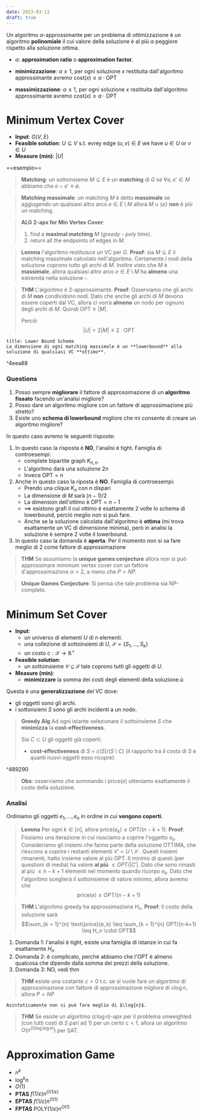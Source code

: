 ```yaml
---
date: 2023-03-13
draft: true
---
```


Un algoritmo $\alpha$-approssimante per un problema di ottimizzazione è un algoritmo **polinomiale** il cui valore della soluzione è al più $\alpha$ peggiore rispetto alla soluzione ottima.

- $\alpha$: **approximation ratio** o **approximation factor**.

- **minimizzazione**: $\alpha \geq 1$, per ogni soluzione $x$ restituita dall'algoritmo approssimante avremo $\text{cost}(x) \leq \alpha \cdot \text{OPT}$
- **massimizzazione**: $\alpha \leq 1$, per ogni soluzione $x$ restituita dall'algoritmo approssimante avremo $\text{cost}(x) \geq \alpha \cdot \text{OPT}$

# Minimum Vertex Cover
- **Input**: $G(V,E)$
- **Feasible solution**: $U \subseteq V$ s.t. evrey edge $(u,v) \in E$ we have $u \in U$ or $v \in U$
- **Measure (min)**: $\vert U \vert$

==esempio==

> **Matching**: un sottoinsieme $M \subseteq E$ è un **matching** di $G$ se $\forall e, e' \in M$ abbiamo che $e \cap e' \equiv \emptyset$.

> **Matching massimale**: un matching $M$ è detto **massimale** se aggiugendo un qualsiasi altro arco $e \in E \setminus M$ allora $M \cup \lbrace e \rbrace$ **non** è più un matching.

> **ALG 2-apx for Min Vertex Cover**:
> 1. find a **maximal matching** $M$ (*greedy* - *poly time*).
> 2. return all the endpoints of edges in $M$.

> **Lemma** l'algoritmo restituisce un VC per $G$.
> **Proof**:
> sia $M \subseteq E$ il matching massimale calcolato nell'algoritmo.
> Certamente i nodi della soluzione coprono tutto gli archi di $M$.
> Inoltre visto che $M$ è **massimale**, allora qualsiasi altro arco $e \in E \setminus M$ ha **almeno** una estremità nella soluzione $\square$.

> **THM**
> L'algoritmo è 2-approssimante.
> **Proof**:
> Osserviamo che gli archi di $M$ **non** condividono nodi. Dato che anche gli archi di $M$ devono essere coperti dal VC, allora ci vorrà **almeno** un nodo per ognuno degli archi di $M$. Quindi $\text{OPT} \geq \vert M \vert$.
> 
> Perciò $$\vert U \vert = 2 \vert M \vert \leq 2 \cdot \text{OPT}$$

```ad-note
title: Lower Bound Schema
La dimensione di ogni matching massimale è un **lowerbound** alla soluzione di qualsiasi VC **ottimo**.
```

^4eea88


### Questions
1. Posso sempre **migliorare** il fattore di approssimazione di un **algoritmo fissato** facendo un'analisi migliore?
2. Posso dare un algoritmo migliore con un fattore di approssimazione più stretto?
3. Esiste uno **schema di lowerbound** migliore che mi consente di creare un algoritmo migliore?

In questo caso avremo le seguenti risposte:
1. In questo caso la risposta è **NO**, l'analisi è tight. Famiglia di controesempi:
	- complete bipartite graph $K_{n,n}$
	- L'algoritmo darà una soluzione $2n$
	- Invece $\text{OPT} = n$
2. Anche in questo caso la riposta è **NO**. Famiglia di controesempi:
	- Prendo una clique $K_n$ con $n$ dispari
	- La dimensione di $M$ sarà $(n-1)/2$
	- La dimension dell'ottimo è $\text{OPT} = n - 1$
	- $\implies$ esistono grafi il cui ottimo è esattamente $2$ volte lo schema di lowerbound, perciò meglio non si può fare.
	- Anche se la soluzione calcolata dall'algoritmo è **ottima** (mi trova esattamente un VC di dimensione minima), però in analisi la soluzione è sempre 2 volte il lowerbound.
3. In questo caso la domanda è **aperta**. Per il momento non si sa fare meglio di 2 come fattore di approssimazione

> **THM**
> Se assumiamo la **unique games conjecture** allora non si può approssimare minimum vertex cover con un fattore d'approssimazione $\alpha < 2$, a meno che $P = NP$.

> **Unique Games Conjecture**: Si pensa che tale problema sia NP-completo.

# Minimum Set Cover
- **Input**:
	- un universo di elementi $U$ di $n$ elementi.
	- una collezione di sottoinsiemi di $U$, $\mathcal{S} = \lbrace S_1, ..., S_k \rbrace$
	- un costo $c:\mathcal{S} \to \mathbb{R}^+$
- **Feasible solution**:
	- un sottoinsieme $\mathcal{C} \subseteq \mathcal{S}$ tale coprono tutti gli oggetti di $U$.
- **Measure (min)**:
	- **minimizzare** la somma dei costi degli elementi della soluzione.ù


Questa è una **generalizzazione** del VC dove:
- gli oggetti sono gli archi.
- i sottonsiemi $S$ sono gli archi incidenti a un nodo.

> **Greedy Alg**
> Ad ogni istante selezionare il sottoinsieme $S$ che **minimizza** la **cost-effectiveness**.
> 
> Sia $C \subset U$ gli oggetti già coperti.
> - **cost-effectiveness** di $S$ = $c(S) / (S \setminus C)$ (il rapporto tra il costo di $S$ e quanti nuovi oggetti esso ricopre).

^489290

> **Obs**: osserviamo che sommando i $\text{price}(e)$ otteniamo esattamente il costo della soluzione.

### Analisi
Ordiniamo gli oggetti $e_1, ..., e_n$ in ordine in cui **vengono coperti**.

> **Lemma** Per ogni $k \in \left[ n \right]$, allora $\text{price}(e_k) \leq \text{OPT}/(n-k+1)$.
> **Proof**:
> Fissiamo una iterazione in cui riusciamo a coprire l'oggetto $e_k$.
> Consideriamo gli insiemi che fanno parte della soluzione OTTIMA, che riescono a coprire i restanti elementi $\mathcal{C}' = U \setminus \mathcal{C}$ .
> Questi insiemi rimanenti, hatto insieme valore al più OPT.
> Il minimo di questi (per questioni di media) ha valore **al più** $\leq OPT/\vert C ' \vert$.
> Dato che sono rimasti al più $\leq n-k+1$ elementi nel momento quando ricorpo $e_k$.
> Dato che l'algoritmo sceglierà il sottoinsieme di valore minimo, allora avremo che $$\text{price}(e) \leq OPT/(n-k+1)$$ 


> **THM**
> L'algoritmo greedy ha approssimazione $H_n$.
> **Proof**:
> Il costo della soluzione sarà
> $$\sum_{k = 1}^{n} \text{price}(e_k) \leq \sum_{k = 1}^{n} OPT/(n-k+1) \leq H_n \cdot OPT$$

1. Domanda 1: l'analisi è tight, esiste una famiglia di istanze in cui fa esattamente $H_n$
2. Domanda 2: è complicato, perché abbiamo che l'OPT è almeno qualcosa che dipende dalla somma dei prezzi della soluzione.
3. Domanda 3: NO, vedi thm

> **THM** esiste una costante $c > 0$ t.c. se si vuole fare un algoritmo di approssimazione con fattore di approssimazione migliore di $c\log{n}$, allora $P = NP$

```ad-tldr
Asintoticamente non si può fare meglio di $\log{n}$.
```

> **THM** Se esiste un algoritmo $(c \log{n})$-apx per il problema unweighted (con tutti costi di $S$ pari ad 1) per un certo $c < 1$, allora un algoritmo $O(n^{O(\log\log{n})})$ per SAT.


# Approximation Game

- $n^k$
- $\log^k{n}$
- $O(1)$
- **PTAS** $f(1/\varepsilon) n^{O(1/\varepsilon)}$
- **EPTAS** $f(1/\varepsilon) n^{O(1)}$
- **FPTAS** $\text{POLY}(1/\varepsilon) n^{O(1)}$
